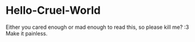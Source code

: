 # Hello-Cruel-World
Either you cared enough or mad enough to read this, so please kill me? :3
Make it painless.
